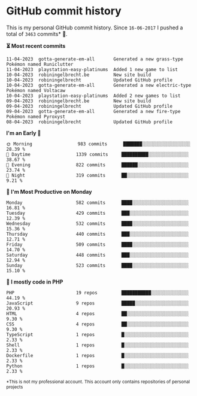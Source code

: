 # GitHub commit history
This is my personal GitHub commit history. Since <!--START_SECTION:first-commit-date-->`16-06-2017`<!--END_SECTION:first-commit-date--> I pushed a total of <!--START_SECTION:total-commit-count-->`3463`<!--END_SECTION:total-commit-count--> commits* 🎉.

<!--START_SECTION:most-recent-commits-->
**⏳ Most recent commits**
                                        
```text
11-04-2023  gotta-generate-em-all       Generated a new grass-type Pokémon named Runiclutter
11-04-2023  playstation-easy-platinums  Added 1 new game to list
10-04-2023  robiningelbrecht.be         New site build
10-04-2023  robiningelbrecht            Updated GitHub profile
10-04-2023  gotta-generate-em-all       Generated a new electric-type Pokémon named Voltacaw
10-04-2023  playstation-easy-platinums  Added 2 new games to list
09-04-2023  robiningelbrecht.be         New site build
09-04-2023  robiningelbrecht            Updated GitHub profile
09-04-2023  gotta-generate-em-all       Generated a new fire-type Pokémon named Pyroxyst
08-04-2023  robiningelbrecht            Updated GitHub profile
```
<!--END_SECTION:most-recent-commits-->  

<!--START_SECTION:commits-per-day-time-->
**I&#039;m an Early 🐤**

```text
🌞 Morning                 983 commits      ███████░░░░░░░░░░░░░░░░░░   28.39 %
🌆 Daytime                 1339 commits     ██████████░░░░░░░░░░░░░░░   38.67 %
🌃 Evening                 822 commits      ██████░░░░░░░░░░░░░░░░░░░   23.74 %
🌙 Night                   319 commits      ██░░░░░░░░░░░░░░░░░░░░░░░   9.21 %
```
<!--END_SECTION:commits-per-day-time-->  

<!--START_SECTION:commits-per-weekday-->
**📅 I&#039;m Most Productive on Monday**

```text
Monday                    582 commits      ████░░░░░░░░░░░░░░░░░░░░░   16.81 %
Tuesday                   429 commits      ███░░░░░░░░░░░░░░░░░░░░░░   12.39 %
Wednesday                 532 commits      ████░░░░░░░░░░░░░░░░░░░░░   15.36 %
Thursday                  440 commits      ███░░░░░░░░░░░░░░░░░░░░░░   12.71 %
Friday                    509 commits      ████░░░░░░░░░░░░░░░░░░░░░   14.70 %
Saturday                  448 commits      ███░░░░░░░░░░░░░░░░░░░░░░   12.94 %
Sunday                    523 commits      ████░░░░░░░░░░░░░░░░░░░░░   15.10 %
```
<!--END_SECTION:commits-per-weekday-->  

<!--START_SECTION:repos-per-language-->
**💬 I mostly code in PHP**

```text
PHP                       19 repos         ███████████░░░░░░░░░░░░░░   44.19 %
JavaScript                9 repos          █████░░░░░░░░░░░░░░░░░░░░   20.93 %
HTML                      4 repos          ██░░░░░░░░░░░░░░░░░░░░░░░   9.30 %
CSS                       4 repos          ██░░░░░░░░░░░░░░░░░░░░░░░   9.30 %
TypeScript                1 repos          █░░░░░░░░░░░░░░░░░░░░░░░░   2.33 %
Shell                     1 repos          █░░░░░░░░░░░░░░░░░░░░░░░░   2.33 %
Dockerfile                1 repos          █░░░░░░░░░░░░░░░░░░░░░░░░   2.33 %
Python                    1 repos          █░░░░░░░░░░░░░░░░░░░░░░░░   2.33 %
```
<!--END_SECTION:repos-per-language-->  

<sub>*This is not my professional account. This account only contains repositories of personal projects</sub>
